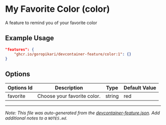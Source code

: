 
# My Favorite Color (color)

A feature to remind you of your favorite color

## Example Usage

```json
"features": {
    "ghcr.io/goropikari/devcontainer-feature/color:1": {}
}
```

## Options

| Options Id | Description | Type | Default Value |
|-----|-----|-----|-----|
| favorite | Choose your favorite color. | string | red |



---

_Note: This file was auto-generated from the [devcontainer-feature.json](https://github.com/goropikari/devcontainer-feature/blob/main/src/color/devcontainer-feature.json).  Add additional notes to a `NOTES.md`._
